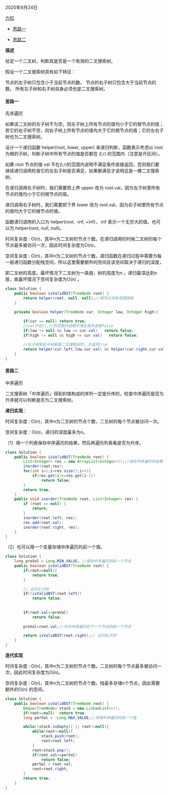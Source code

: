 2020年9月24日

[力扣](https://leetcode-cn.com/problems/validate-binary-search-tree/)

- [思路一](#思路一)

- [思路二](#思路二)

**描述**

给定一个二叉树，判断其是否是一个有效的二叉搜索树。

假设一个二叉搜索树具有如下特征：

节点的左子树只包含小于当前节点的数。
节点的右子树只包含大于当前节点的数。
所有左子树和右子树自身必须也是二叉搜索树。

#### 思路一

先序遍历

如果该二叉树的左子树不为空，则左子树上所有节点的值均小于它的根节点的值； 若它的右子树不空，则右子树上所有节点的值均大于它的根节点的值；它的左右子树也为二叉搜索树。

设计一个递归函数 helper(root, lower, upper) 来递归判断，函数表示考虑以 root 为根的子树，判断子树中所有节点的值是否都在 (l,r) 的范围内（注意是开区间）。

如果 root 节点的值 val 不在(l,r)的范围内说明不满足条件直接返回，否则我们要继续递归调用检查它的左右子树是否满足，如果都满足才说明这是一棵二叉搜索树。

在递归调用左子树时，我们需要把上界 upper 改为 root.val，因为左子树里所有节点的值均小于它的根节点的值。

递归调用右子树时，我们需要把下界 lower 改为 root.val，因为右子树里所有节点的值均大于它的根节点的值。

函数递归调用的入口为 helper(root, -inf, +inf)， inf 表示一个无穷大的值。也可以为 helper(root, null, null)。

时间复杂度 : O(n)，其中n为二叉树的节点个数。在递归调用的时候二叉树的每个节点最多被访问一次，因此时间复杂度为O(n)。

空间复杂度 : O(n)，其中n为二叉树的节点个数。递归函数在递归过程中需要为每一层递归函数分配栈空间，所以这里需要额外的空间且该空间取决于递归的深度，

即二叉树的高度。最坏情况下二叉树为一条链，树的高度为n ，递归最深达到n层，故最坏情况下空间复杂度为O(n) 。

```java
class Solution {
    public boolean isValidBST(TreeNode root) {
        return helper(root, null, null);//根节点没有范围限制
    }

    private boolean helper(TreeNode cur, Integer low, Integer high){
        
        if(cur == null) return true;
        //val不在(l,r)的范围内说明不满足条件直接false
        if(low != null && low >= cur.val)   return false;
        if(high != null && high <= cur.val)   return false;

        //左子树和右子树都是二叉搜索树时，才返回true
        return helper(cur.left,low,cur.val) && helper(cur.right,cur.val,high);
    }
}
```

#### 思路二

中序遍历

二叉搜索树「中序遍历」得到的值构成的序列一定是升序的，检查中序遍历是否为升序就可以判断是否为二叉搜索树。

**递归实现**：

时间复杂度 : O(n)，其中n为二叉树的节点个数，二叉树的每个节点被访问一次。

空间复杂度：O(n)，递归的深度最多为n。

（1）用一个列表保存中序遍历的结果，然后再遍历列表看是否为升序。
```java
class Solution {
    public boolean isValidBST(TreeNode root) {
        List<Integer> res = new ArrayList<Integer>();//保存中序遍历的结果
        inorder(root,res);
        for(int i=1;i<res.size();i++){
            if(res.get(i)<=res.get(i-1))
                return false;
        }
        return true;
    }
    public void inorder(TreeNode root, List<Integer> res) {
        if (root == null) {
            return;
        }
        inorder(root.left, res);
        res.add(root.val);
        inorder(root.right, res);
    }
}
```
（2）也可以用一个变量存储中序遍历的前一个值。
```java
class Solution {
    long preVal = Long.MIN_VALUE; //保存中序遍历的前一个节点
    public boolean isValidBST(TreeNode root) {
        if(root==null){
            return true;
        }

        // 访问左子树
        if(!isValidBST(root.left))
            return false;
        
        
        if(root.val<=preVal)
            return false;
        
        preVal=root.val;//作为中序遍历的下一个节点的前一个节点

        return isValidBST(root.right);// 访问右子树
    }
}
```

**迭代实现**

时间复杂度 : O(n)，其中n为二叉树的节点个数。二叉树的每个节点最多被访问一次，因此时间复杂度为O(n)。

空间复杂度 : O(n)，其中n为二叉树的节点个数。栈最多存储n个节点，因此需要额外的O(n) 的空间。

```java
class Solution {
    public boolean isValidBST(TreeNode root) {
        Deque<TreeNode> stack = new LinkedList<>();
        if(root==null)  return true;
        long perVal = -Long.MAX_VALUE;//存储中序遍历的前一个值

        while(!stack.isEmpty() || root!=null){
            while(root!=null){
                stack.push(root);
                root=root.left;
            }
            root=stack.pop();
            if(root.val<=perVal)
                return false;
            perVal = root.val;
            root=root.right;
        }
        return true;
    }
}
```

